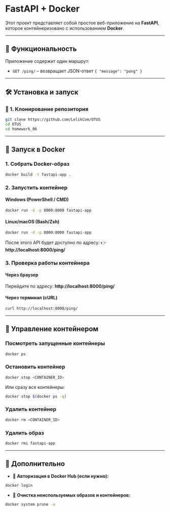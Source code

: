 # FastAPI + Docker

Этот проект представляет собой простое веб-приложение на **FastAPI**, которое контейнеризовано с использованием **Docker**.

---
## 📌 Функциональность
Приложение содержит один маршрут:
- `GET /ping/` – возвращает JSON-ответ `{ "message": "pong" }`

---
## 🛠 Установка и запуск

### 🔹 1. Клонирование репозитория
```bash
git clone https://github.com/LelikCom/OTUS
cd OTUS
cd homework_06
```

---
## 🚀 Запуск в Docker

### **1. Собрать Docker-образ**
```bash
docker build -t fastapi-app .
```

### **2. Запустить контейнер**
#### **Windows (PowerShell / CMD)**
```bash
docker run -d -p 8000:8000 fastapi-app
```

#### **Linux/macOS (Bash/Zsh)**
```bash
docker run -d -p 8000:8000 fastapi-app
```

После этого API будет доступно по адресу:
👉 **http://localhost:8000/ping/**

### **3. Проверка работы контейнера**
#### **Через браузер**
Перейдите по адресу: **http://localhost:8000/ping/**

#### **Через терминал (cURL)**
```bash
curl http://localhost:8000/ping/
```

---
## 📌 Управление контейнером

### **Посмотреть запущенные контейнеры**
```bash
docker ps
```

### **Остановить контейнер**
```bash
docker stop <CONTAINER_ID>
```
Или сразу все контейнеры:
```bash
docker stop $(docker ps -q)
```

### **Удалить контейнер**
```bash
docker rm <CONTAINER_ID>
```

### **Удалить образ**
```bash
docker rmi fastapi-app
```

---
## 🚀 Дополнительно
- 📌 **Авторизация в Docker Hub (если нужно):**
```bash
docker login
```
- 📌 **Очистка неиспользуемых образов и контейнеров:**
```bash
docker system prune -a
```